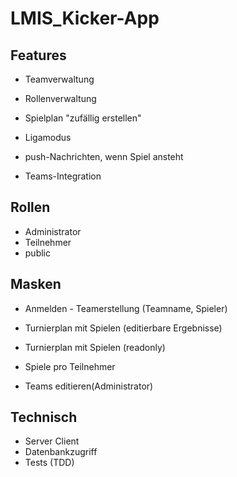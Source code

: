 # LMIS_Kicker-App

## Features

- Teamverwaltung
- Rollenverwaltung
- Spielplan "zufällig erstellen"
- Ligamodus

- push-Nachrichten, wenn Spiel ansteht
- Teams-Integration

## Rollen

- Administrator
- Teilnehmer
- public

## Masken

- Anmelden - Teamerstellung (Teamname, Spieler)
- Turnierplan mit Spielen (editierbare Ergebnisse)
- Turnierplan mit Spielen (readonly)
- Spiele pro Teilnehmer

- Teams editieren(Administrator)

## Technisch

- Server Client
- Datenbankzugriff
- Tests (TDD)
